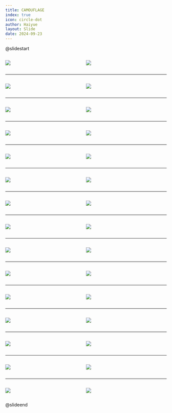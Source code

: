 ```yaml
---
title: CAMOUFLAGE
index: true
icon: circle-dot
author: Haiyue
layout: Slide
date: 2024-09-23
---
```

 
@slidestart

<div style="display:flex">
<div style="flex:1">

![](https://raw.githubusercontent.com/yclord/reading/refs/heads/master/english/Level-T/CAMOUFLAGE/001.webp)
</div>
<div style="flex:1">

![](https://raw.githubusercontent.com/yclord/reading/refs/heads/master/english/Level-T/CAMOUFLAGE/002.webp)
</div>
</div>

---

<div style="display:flex">
<div style="flex:1">

![](https://raw.githubusercontent.com/yclord/reading/refs/heads/master/english/Level-T/CAMOUFLAGE/003.webp)
</div>
<div style="flex:1">

![](https://raw.githubusercontent.com/yclord/reading/refs/heads/master/english/Level-T/CAMOUFLAGE/004.webp)
</div>
</div>

---

<div style="display:flex">
<div style="flex:1">

![](https://raw.githubusercontent.com/yclord/reading/refs/heads/master/english/Level-T/CAMOUFLAGE/005.webp)
</div>
<div style="flex:1">

![](https://raw.githubusercontent.com/yclord/reading/refs/heads/master/english/Level-T/CAMOUFLAGE/006.webp)
</div>
</div>

---

<div style="display:flex">
<div style="flex:1">

![](https://raw.githubusercontent.com/yclord/reading/refs/heads/master/english/Level-T/CAMOUFLAGE/007.webp)
</div>
<div style="flex:1">

![](https://raw.githubusercontent.com/yclord/reading/refs/heads/master/english/Level-T/CAMOUFLAGE/008.webp)
</div>
</div>

---

<div style="display:flex">
<div style="flex:1">

![](https://raw.githubusercontent.com/yclord/reading/refs/heads/master/english/Level-T/CAMOUFLAGE/009.webp)
</div>
<div style="flex:1">

![](https://raw.githubusercontent.com/yclord/reading/refs/heads/master/english/Level-T/CAMOUFLAGE/010.webp)
</div>
</div>

---

<div style="display:flex">
<div style="flex:1">

![](https://raw.githubusercontent.com/yclord/reading/refs/heads/master/english/Level-T/CAMOUFLAGE/011.webp)
</div>
<div style="flex:1">

![](https://raw.githubusercontent.com/yclord/reading/refs/heads/master/english/Level-T/CAMOUFLAGE/012.webp)
</div>
</div>

---

<div style="display:flex">
<div style="flex:1">

![](https://raw.githubusercontent.com/yclord/reading/refs/heads/master/english/Level-T/CAMOUFLAGE/013.webp)
</div>
<div style="flex:1">

![](https://raw.githubusercontent.com/yclord/reading/refs/heads/master/english/Level-T/CAMOUFLAGE/014.webp)
</div>
</div>

---

<div style="display:flex">
<div style="flex:1">

![](https://raw.githubusercontent.com/yclord/reading/refs/heads/master/english/Level-T/CAMOUFLAGE/015.webp)
</div>
<div style="flex:1">

![](https://raw.githubusercontent.com/yclord/reading/refs/heads/master/english/Level-T/CAMOUFLAGE/016.webp)
</div>
</div>

---

<div style="display:flex">
<div style="flex:1">

![](https://raw.githubusercontent.com/yclord/reading/refs/heads/master/english/Level-T/CAMOUFLAGE/017.webp)
</div>
<div style="flex:1">

![](https://raw.githubusercontent.com/yclord/reading/refs/heads/master/english/Level-T/CAMOUFLAGE/018.webp)
</div>
</div>

---

<div style="display:flex">
<div style="flex:1">

![](https://raw.githubusercontent.com/yclord/reading/refs/heads/master/english/Level-T/CAMOUFLAGE/019.webp)
</div>
<div style="flex:1">

![](https://raw.githubusercontent.com/yclord/reading/refs/heads/master/english/Level-T/CAMOUFLAGE/020.webp)
</div>
</div>

---

<div style="display:flex">
<div style="flex:1">

![](https://raw.githubusercontent.com/yclord/reading/refs/heads/master/english/Level-T/CAMOUFLAGE/021.webp)
</div>
<div style="flex:1">

![](https://raw.githubusercontent.com/yclord/reading/refs/heads/master/english/Level-T/CAMOUFLAGE/022.webp)
</div>
</div>

---

<div style="display:flex">
<div style="flex:1">

![](https://raw.githubusercontent.com/yclord/reading/refs/heads/master/english/Level-T/CAMOUFLAGE/023.webp)
</div>
<div style="flex:1">

![](https://raw.githubusercontent.com/yclord/reading/refs/heads/master/english/Level-T/CAMOUFLAGE/024.webp)
</div>
</div>

---

<div style="display:flex">
<div style="flex:1">

![](https://raw.githubusercontent.com/yclord/reading/refs/heads/master/english/Level-T/CAMOUFLAGE/025.webp)
</div>
<div style="flex:1">

![](https://raw.githubusercontent.com/yclord/reading/refs/heads/master/english/Level-T/CAMOUFLAGE/026.webp)
</div>
</div>

---

<div style="display:flex">
<div style="flex:1">

![](https://raw.githubusercontent.com/yclord/reading/refs/heads/master/english/Level-T/CAMOUFLAGE/027.webp)
</div>
<div style="flex:1">

![](https://raw.githubusercontent.com/yclord/reading/refs/heads/master/english/Level-T/CAMOUFLAGE/028.webp)
</div>
</div>

---

<div style="display:flex">
<div style="flex:1">

![](https://raw.githubusercontent.com/yclord/reading/refs/heads/master/english/Level-T/CAMOUFLAGE/029.webp)
</div>
<div style="flex:1">

![](https://raw.githubusercontent.com/yclord/reading/refs/heads/master/english/Level-T/CAMOUFLAGE/030.webp)
</div>
</div>

@slideend